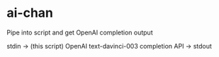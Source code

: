 # ai-chan

Pipe into script and get OpenAI completion output

stdin -> (this script) OpenAI text-davinci-003 completion API -> stdout
